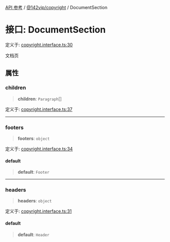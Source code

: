 [API 参考](../../../index.md) / [@142vip/copyright](../index.md) / DocumentSection

# 接口: DocumentSection

定义于: [copyright.interface.ts:30](https://github.com/142vip/core-x/blob/58a4aca72f73ebc92491a458c9b83754486dc296/packages/copyright/src/copyright.interface.ts#L30)

文档页

## 属性

### children

> **children**: `Paragraph`[]

定义于: [copyright.interface.ts:37](https://github.com/142vip/core-x/blob/58a4aca72f73ebc92491a458c9b83754486dc296/packages/copyright/src/copyright.interface.ts#L37)

***

### footers

> **footers**: `object`

定义于: [copyright.interface.ts:34](https://github.com/142vip/core-x/blob/58a4aca72f73ebc92491a458c9b83754486dc296/packages/copyright/src/copyright.interface.ts#L34)

#### default

> **default**: `Footer`

***

### headers

> **headers**: `object`

定义于: [copyright.interface.ts:31](https://github.com/142vip/core-x/blob/58a4aca72f73ebc92491a458c9b83754486dc296/packages/copyright/src/copyright.interface.ts#L31)

#### default

> **default**: `Header`
